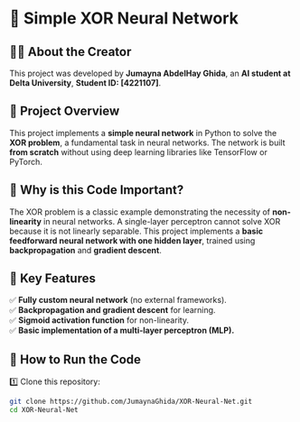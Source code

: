 # 🧠 Simple XOR Neural Network  

## 👨‍💻 About the Creator  
This project was developed by **Jumayna AbdelHay Ghida**, an **AI student at Delta University**, **Student ID: [4221107]**.

## 📌 Project Overview  
This project implements a **simple neural network** in Python to solve the **XOR problem**, a fundamental task in neural networks. The network is built **from scratch** without using deep learning libraries like TensorFlow or PyTorch.  

## 📌 Why is this Code Important?  
The XOR problem is a classic example demonstrating the necessity of **non-linearity** in neural networks. A single-layer perceptron cannot solve XOR because it is not linearly separable. This project implements a **basic feedforward neural network with one hidden layer**, trained using **backpropagation** and **gradient descent**.  

## 🔹 Key Features  
✅ **Fully custom neural network** (no external frameworks).  
✅ **Backpropagation and gradient descent** for learning.  
✅ **Sigmoid activation function** for non-linearity.  
✅ **Basic implementation of a multi-layer perceptron (MLP).**  

## 🚀 How to Run the Code  

1️⃣ Clone this repository:  
```bash
git clone https://github.com/JumaynaGhida/XOR-Neural-Net.git
cd XOR-Neural-Net
